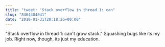 ```yaml
---
title: "tweet: 'Stack overflow in thread 1: can"
slug: "8464404041"
date: "2010-01-31T20:18:26+00:00"
---
```

"Stack overflow in thread 1: can't grow stack." Squashing bugs like its my job. Right now, though, its just my education.